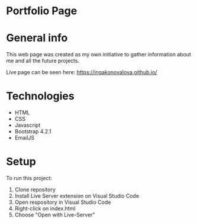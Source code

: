 # Portfolio Page
# General info
This web page was created as my own initiative to gather information about me and all the future projects. 

Live page can be seen here: https://ingakonovalova.github.io/

# Technologies
* HTML
* CSS
* Javascript
* Bootstrap 4.2.1
* EmailJS
# Setup
To run this project:
1. Clone repository
2. Install Live Server extension on Visual Studio Code
3. Open respository in Visual Studio Code
4. Right-click on index.html
5. Choose "Open with Live-Server"